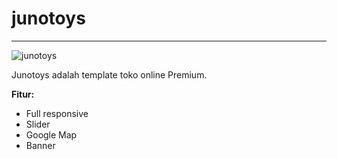 # junotoys
------------

![junotoys](https://s3-ap-southeast-1.amazonaws.com/cdn2.jarvis-store.com/img/themes/junotoys/junotoys-preview.jpg)

Junotoys adalah template toko online Premium.

**Fitur:**
 - Full responsive 
 - Slider 
 - Google Map 
 - Banner

